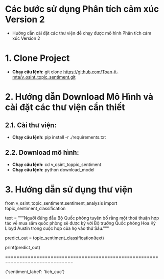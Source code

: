 # Các bước sử dụng Phân tích cảm xúc Version 2

- Hướng dẫn cài đặt các thư viện để chạy được mô hình Phân tích cảm xúc Version 2

# 1. Clone Project

- **Chạy câu lệnh:** git clone https://github.com/Toan-it-mta/v_osint_topic_sentiment.git

# 2. Hướng dẫn Download Mô Hình và cài đặt các thư viện cần thiết

## 2.1. Cài thư viện:

- **Chạy câu lệnh:** pip install -r ./requirements.txt

## 2.2. Download mô hình:

- **Chạy câu lệnh:** cd v_osint_toppic_sentiment
- **Chạy câu lệnh:** python download_model

# 3. Hướng dẫn sử dụng thư viện

from v_osint_topic_sentiment.sentiment_analysis import topic_sentiment_classification

text = """Người đứng đầu Bộ Quốc phòng tuyên bố rằng một thoả thuận hợp tác về mua sắm quốc phòng sẽ được ký với Bộ trưởng Quốc phòng Hoa Kỳ Lloyd Austin trong cuộc họp của họ vào thứ Sáu."""

predict_out = topic_sentiment_classification(text)

print(predict_out)

==============================================================================

{'sentiment_label': 'tich_cuc'}
